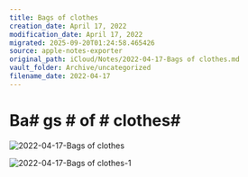 ```yaml
---
title: Bags of clothes
creation_date: April 17, 2022
modification_date: April 17, 2022
migrated: 2025-09-20T01:24:58.465426
source: apple-notes-exporter
original_path: iCloud/Notes/2022-04-17-Bags of clothes.md
vault_folder: Archive/uncategorized
filename_date: 2022-04-17
---
```



# Ba# gs # of # clothes#  # 

![2022-04-17-Bags of clothes](images/2022-04-17-Bags%20of%20clothes.jpeg)

![2022-04-17-Bags of clothes-1](images/2022-04-17-Bags%20of%20clothes-1.jpeg)

